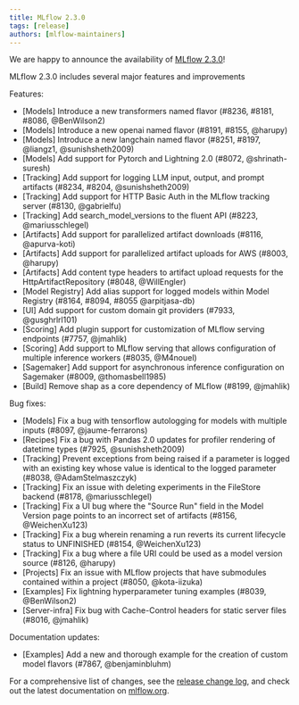 ```yaml
---
title: MLflow 2.3.0
tags: [release]
authors: [mlflow-maintainers]
---
```


We are happy to announce the availability of [MLflow 2.3.0](https://github.com/mlflow/mlflow/releases/tag/v2.3.0)!

MLflow 2.3.0 includes several major features and improvements

Features:

- [Models] Introduce a new transformers named flavor (#8236, #8181, #8086, @BenWilson2)
- [Models] Introduce a new openai named flavor (#8191, #8155, @harupy)
- [Models] Introduce a new langchain named flavor (#8251, #8197, @liangz1, @sunishsheth2009)
- [Models] Add support for Pytorch and Lightning 2.0 (#8072, @shrinath-suresh)
- [Tracking] Add support for logging LLM input, output, and prompt artifacts (#8234, #8204, @sunishsheth2009)
- [Tracking] Add support for HTTP Basic Auth in the MLflow tracking server (#8130, @gabrielfu)
- [Tracking] Add search_model_versions to the fluent API (#8223, @mariusschlegel)
- [Artifacts] Add support for parallelized artifact downloads (#8116, @apurva-koti)
- [Artifacts] Add support for parallelized artifact uploads for AWS (#8003, @harupy)
- [Artifacts] Add content type headers to artifact upload requests for the HttpArtifactRepository (#8048, @WillEngler)
- [Model Registry] Add alias support for logged models within Model Registry (#8164, #8094, #8055 @arpitjasa-db)
- [UI] Add support for custom domain git providers (#7933, @gusghrlrl101)
- [Scoring] Add plugin support for customization of MLflow serving endpoints (#7757, @jmahlik)
- [Scoring] Add support to MLflow serving that allows configuration of multiple inference workers (#8035, @M4nouel)
- [Sagemaker] Add support for asynchronous inference configuration on Sagemaker (#8009, @thomasbell1985)
- [Build] Remove shap as a core dependency of MLflow (#8199, @jmahlik)

Bug fixes:

- [Models] Fix a bug with tensorflow autologging for models with multiple inputs (#8097, @jaume-ferrarons)
- [Recipes] Fix a bug with Pandas 2.0 updates for profiler rendering of datetime types (#7925, @sunishsheth2009)
- [Tracking] Prevent exceptions from being raised if a parameter is logged with an existing key whose value is identical to the logged parameter (#8038, @AdamStelmaszczyk)
- [Tracking] Fix an issue with deleting experiments in the FileStore backend (#8178, @mariusschlegel)
- [Tracking] Fix a UI bug where the "Source Run" field in the Model Version page points to an incorrect set of artifacts (#8156, @WeichenXu123)
- [Tracking] Fix a bug wherein renaming a run reverts its current lifecycle status to UNFINISHED (#8154, @WeichenXu123)
- [Tracking] Fix a bug where a file URI could be used as a model version source (#8126, @harupy)
- [Projects] Fix an issue with MLflow projects that have submodules contained within a project (#8050, @kota-iizuka)
- [Examples] Fix lightning hyperparameter tuning examples (#8039, @BenWilson2)
- [Server-infra] Fix bug with Cache-Control headers for static server files (#8016, @jmahlik)

Documentation updates:

- [Examples] Add a new and thorough example for the creation of custom model flavors (#7867, @benjaminbluhm)

For a comprehensive list of changes, see the [release change log](https://github.com/mlflow/mlflow/releases/tag/v2.3.0), and check out the latest documentation on [mlflow.org](http://mlflow.org/).
